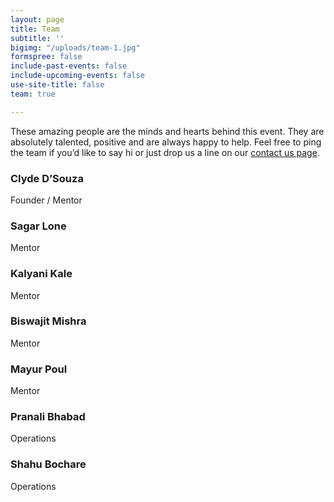 ```yaml
---
layout: page
title: Team
subtitle: ''
bigimg: "/uploads/team-1.jpg"
formspree: false
include-past-events: false
include-upcoming-events: false
use-site-title: false
team: true

---
```

These amazing people are the minds and hearts behind this event. They are absolutely talented, positive and are always happy to help. Feel free to ping the team if you’d like to say hi or just drop us a line on our [contact us page](http://lightandsparknpo-web-prod.azurewebsites.net/contact/). 

### Clyde D’Souza

Founder / Mentor

### Sagar Lone

Mentor

### Kalyani Kale

Mentor

### Biswajit Mishra

Mentor

### Mayur Poul

Mentor

### Pranali Bhabad

Operations

### Shahu Bochare

Operations